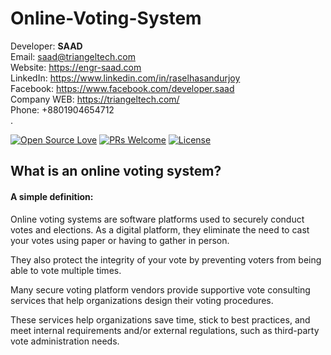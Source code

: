 # Online-Voting-System

Developer: <b>SAAD</b> <br>
Email: saad@triangeltech.com<br>
Website: https://engr-saad.com <br>
LinkedIn: https://www.linkedin.com/in/raselhasandurjoy<br>
Facebook: https://www.facebook.com/developer.saad<br>
Company WEB: https://triangeltech.com/ <br>
Phone: +8801904654712<br>
.

[![Open Source Love](https://badges.frapsoft.com/os/v2/open-source.svg?v=102)](https://github.com/raselhasandurjoy/Online-Voting-System)
[![PRs Welcome](https://img.shields.io/badge/PRs-welcome-brightgreen.svg?style=flat-square)](http://makeapullrequest.com)
[![License](https://img.shields.io/badge/License-Apache%202.0-blue.svg)](https://opensource.org/licenses/Apache-2.0)

## What is an online voting system?
#### A simple definition:
 
Online voting systems are software platforms used to securely conduct votes and elections. As a digital platform, they eliminate the need to cast your votes using paper or having to gather in person.
 
They also protect the integrity of your vote by preventing voters from being able to vote multiple times.
 
Many secure voting platform vendors provide supportive vote consulting services that help organizations design their voting procedures.
 
These services help organizations save time, stick to best practices, and meet internal requirements and/or external regulations, such as third-party vote administration needs.
